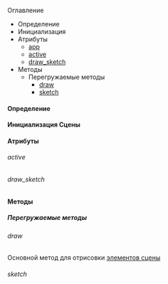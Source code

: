 
Оглавление

- Определение
- Инициализация
- Атрибуты
	- [app](#app)
	- [active](#active)
	- [draw_sketch](#draw_sketch)
- Методы
	- Перегружаемые методы
		- [draw](#draw)
		- [sketch](#sketch)

#### Определение
#### Инициализация Сцены
#### Атрибуты
###### active
###### draw_sketch
#### Методы
##### Перегружаемые методы
###### draw
Основной метод для отрисовки [элементов сцены](Элементы%20сцены.md) 


###### sketch